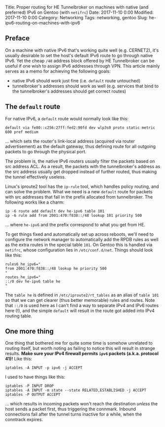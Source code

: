 Title: Proper routing for HE Tunnelbroker on machines with native (and preferred) IPv6 on Gentoo (with `netifrc`)
Date: 2017-11-10 0:00
Modified: 2017-11-10 0:00
Category: Networking
Tags: networking, gentoo
Slug: he-ipv6-routing-on-machines-with-ipv6

## Preface

On a machine with native IPv6 that's working quite well (e.g. CERNET2),
it's usually desirable to set the host's default IPv6 route to go through
native IPv6. Yet the cheap `/48` address block offered by HE Tunnelbroker
can be useful if one wish to assign IPv6 addresses through VPN. This
article mainly serves as a memo for achieving the following goals:

 - native IPv6 should work just fine (i.e. `default` route untouched)
 - tunnelbroker's addresses should work as well (e.g. services that bind to
 the tunnelbroker's addresses should get correct routes)

## The `default` route

For native IPv6, a `default` route would normally look like this:

    default via fe80::c256:27ff:fed2:90fd dev wlp3s0 proto static metric 600 pref medium

... which sets the router's link-local address (acquired via router advertisement)
as the default gateway, thus defining route for all outgoing packets to go through the
physical port.

The problem is, the native IPv6 routers usually filter the packets based on src address ACL.
As a result, the packets with the tunnelbroker's address as the src address usually get dropped
instead of further routed, thus making the tunnel effectively useless.

Linux's iproute2 tool has the `ip-rule` tool, which handles policy routing, and can solve the
problem. What we need is a new `default` route for packets with src addresses that fall in
the prefix allocated from tunnelbroker. The following works like a charm:

    ip -6 route add default dev he-ipv6 table 101
    ip -6 rule add from 2001:470:f838::/48 lookup 101 priority 500

... where `he-ipv6` and the prefix correspond to what you get from HE.

To get things fixed and automatically set up across reboots, we'll need to configure the network
manager to automatically add the RPDB rules as well as the extra routes in the special table `101`.
On Gentoo this is handled via `netifrc`, whose configuration lies in `/etc/conf.d/net`. Things should
look like this:

    rules6_he_ipv6="
    from 2001:470:f838::/48 lookup he priority 500
    "
    routes_he_ipv6="
    ::/0 dev he-ipv6 table he
    "

The `table he` is defined in `/etc/iproute2/rt_tables` as an alias of `table 101` so that we can get
clearer (thus better memorable) rules and routes. Note that `::/0` is used here as I can't find a way
to separate IPv4 and IPv6 routes here (!), and the simple `default` will result in the route got added
into IPv4 routing table.

## One more thing

One thing that bothered me for quite some time is somehow unrelated to routing itself, but worth noting
as failing to notice this will result in strange results. **Make sure your IPv4 firewall permits `ipv6`
packets (a.k.a. protocol 41)!** Like this:

    iptables -A INPUT -p ipv6 -j ACCEPT

I used to have things like this:

    iptables -P INPUT DROP
    iptables -A INPUT -m state --state RELATED,ESTABLISHED -j ACCEPT
    iptables -P OUTPUT ACCEPT

... which results in incoming packets won't reach the destination *unless* the host sends a packet first,
thus triggering the connmark. Inbound connections fail after the tunnel turns inactive for a while, when
the conntrack expires.

